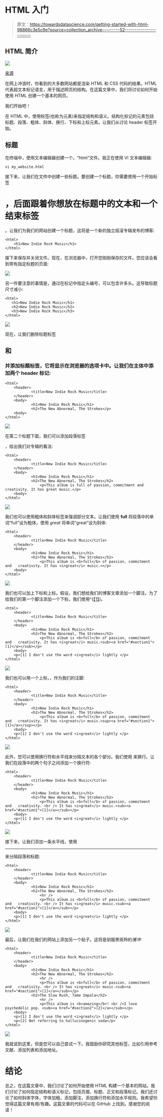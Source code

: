 # HTML 入门

> 原文：<https://towardsdatascience.com/getting-started-with-html-98866c3e5c9e?source=collection_archive---------52----------------------->

## HTML 简介

![](img/412a7924a048054a78e86895599821e7.png)

[来源](https://www.pexels.com/photo/computer-desk-hand-laptop-374631/)

在网上冲浪时，你看到的大多数网站都是渲染 HTML 和 CSS 代码的结果。HTML 代表超文本标记语言，用于描述网页的结构。在这篇文章中，我们将讨论如何开始使用 HTML 创建一个基本的网页。

我们开始吧！

在 HTML 中，使用标签(也称为元素)来指定结构和语义。结构化标记的元素包括标题、段落、粗体、斜体、换行、下标和上标元素。让我们从讨论 header 标签开始。

## **标题**

在终端中，使用文本编辑器创建一个。“html”文件。我正在使用 VI 文本编辑器:

```
vi my_website.html
```

接下来，让我们在文件中创建一些标题。要创建一个标题，你需要使用一个开始标签

# ，后面跟着你想放在标题中的文本和一个结束标签

。让我们为我们的网站创建一个标题，这将是一个新的独立摇滚专辑发布的博客:

```
<html>
    <h1>New Indie Rock Music</h1>
</html>
```

接下来保存并关闭文件。现在，在浏览器中，打开您刚刚保存的文件。您应该会看到带有指定标题的页面:

![](img/0b558d158620c12745c8243f1646d68d.png)

另一件要注意的事情是，通过在标记中指定头编号，可以包含许多头。这导致标题尺寸减小:

```
<html>
   <h1>New Indie Rock Music</h1>
   <h2>New Indie Rock Music</h2>
   <h3>New Indie Rock Music</h3>
</html>
```

![](img/c6d29a232d89f75e8eaf783526dd3a26.png)

现在，让我们删除标题标签

## 和

### 并添加标题标签，它将显示在浏览器的选项卡中。让我们在主体中添加两个 header 标记:

```
<html>
    <header>
            <title>New Indie Rock Music</title>
    </header>
    <body>
            <h1>New Indie Rock Music</h1>
            <h2>The New Abnormal, The Strokes</p>
    <body>
</html>
```

![](img/35e64f94c30437b772912932cfc6d1b9.png)

在第二个标题下面，我们可以添加段落标签

，给出我们对专辑的看法:

```
<html>
    <header>
            <title>New Indie Rock Music</title>
    </header>
    <body>
            <h1>New Indie Rock Music</h1>
            <h2>The New Abnormal, The Strokes</h2>    
                <p>This album is full of passion, commitment and   creativity. It has great music.</p>                                            
    <body>
</html>
```

![](img/c459450b5c59e4675806bd59f59acc5e.png)

我们也可以使用粗体和斜体标签来强调部分文本。让我们使用 **full** 将段落中的单词“full”设为粗体，使用 *great* 将单词“great”设为斜体:

```
<html>
    <header>
            <title>New Indie Rock Music</title>
    </header>
    <body>
            <h1>New Indie Rock Music</h1>
            <h2>The New Abnormal, The Strokes</h2>    
                <p>This album is <b>full</b> of passion, commitment and   creativity. It has <i>great</i> music.<</p>                                            
    <body>
</html>
```

![](img/b915f4f697ec93ce42ee701d32fe8d66.png)

我们也可以加上下标和上标。假设，我们想给我们的博客文章添加一个脚注。为了给我们的第一个脚注添加一个下标，我们使用^([【1】](”#section1"))。

```
<html>
    <header>
            <title>New Indie Rock Music</title>
    </header>
    <body>
            <h1>New Indie Rock Music</h1>
            <h2>The New Abnormal, The Strokes</h2>    
                <p>This album is <b>full</b> of passion, commitment and   creativity. It has <i>great</i> music.<sub><a href="#section1">[1]</a></sub></p>                                            
    <body>
    <p>[1] I don't use the word <i>great</i> lightly </p>
</html>
```

![](img/9d5e2d4f167059748f0e90e99a63afd0.png)

我们也可以用一个上标，，作为我们的注脚:

```
<html>
    <header>
            <title>New Indie Rock Music</title>
    </header>
    <body>
            <h1>New Indie Rock Music</h1>
            <h2>The New Abnormal, The Strokes</h2>    
                <p>This album is <b>full</b> of passion, commitment and   creativity. It has <i>great</i> music.<sup><a href="#section1">[1]</a></sup></p>                                            
    <body>
    <p>[1] I don't use the word <i>great</i> lightly </p>
</html>
```

![](img/dfa8577c9f5316aeb735b96e492fdd6d.png)

此外，您可以使用换行符和水平线来分隔文本的各个部分。我们使用
来换行。让我们在段落中的两个句子之间添加一个换行符:

```
<html>
    <header>
            <title>New Indie Rock Music</title>
    </header>
    <body>
            <h1>New Indie Rock Music</h1>
            <h2>The New Abnormal, The Strokes</h2>    
                <p>This album is <b>full</b> of passion, commitment and   creativity. <br /> It has <i>great</i> music.<sub><a href="#section1">[1]</a></sub></p>                                           
    <body>
    <p>[1] I don't use the word <i>great</i> lightly </p>
</html>
```

![](img/d27cdaa3a516e7f58195d86b5236219c.png)

接下来，让我们添加一条水平线，使用

* * *

来分隔段落和标题:

```
<html>
    <header>
            <title>New Indie Rock Music</title>
    </header>
    <body>
            <h1>New Indie Rock Music</h1>
            <h2>The New Abnormal, The Strokes</h2>    
                <hr />                
                <p>This album is <b>full</b> of passion, commitment and   creativity. <br /> It has <i>great</i> music.<sub><a href="#section1">[1]</a></sub></p>                                            
    <body>
    <p>[1] I don't use the word <i>great</i> lightly </p>
</html>
```

![](img/384f734e196251aace461575767b8ba9.png)

最后，让我们在我们的网站上添加另一个帖子。这将是驯服黑斑羚的*慢冲:*

```
<html>
    <header>
            <title>New Indie Rock Music</title>
    </header>
    <body>
            <h1>New Indie Rock Music</h1>
            <h2>The New Abnormal, The Strokes</h2>    
                <hr />                
                <p>This album is <b>full</b> of passion, commitment and   creativity. <br /> It has <i>great</i> music.<sub><a href="#section1">[1]</a></sub></p>    
            <h2>The Slow Rush, Tame Impala</h2>    
                <hr />                
                <p>This album is <b>amazing</b>! <br />I love psychedelic pop. <sub><a href="#section2">[2]</a></sub></p>                                        
    <body>
    <p>[1] I don't use the word <i>great</i> lightly </p>    
    <p>[2] Not referring to hallucinogenic soda</p>
</html>
```

![](img/ee820f93e43186b4eb96b856b2da5562.png)

我就说到这里，但是您可以自己尝试一下。我鼓励你研究其他标签，比如引用参考文献、添加列表和添加地址。

# 结论

总之，在这篇文章中，我们讨论了如何开始使用 HTML 构建一个基本的网站。我们讨论了如何指定结构和语义标记，包括页眉、标题、正文和段落标记。我们还讨论了如何斜体字体，字体加粗，添加脚注，添加换行符和添加水平规则。我希望你觉得这篇文章有用/有趣。这篇文章的代码可以在 GitHub 上找到。感谢您的阅读！